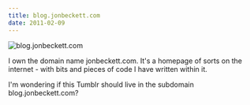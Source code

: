 ```yaml
---
title: blog.jonbeckett.com
date: 2011-02-09
---
```


![blog.jonbeckett.com](https://source.unsplash.com/Pll7AP6NFpY/1600x900)

I own the domain name jonbeckett.com. It's a homepage of sorts on the internet - with bits and pieces of code I have written within it.

I'm wondering if this Tumblr should live in the subdomain blog.jonbeckett.com?